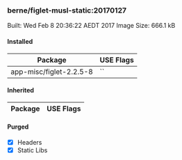 ### berne/figlet-musl-static:20170127

Built: Wed Feb  8 20:36:22 AEDT 2017
Image Size: 666.1 kB
#### Installed
Package | USE Flags
--------|----------
app-misc/figlet-2.2.5-8 | ``
#### Inherited
Package | USE Flags
--------|----------
#### Purged
- [x] Headers
- [x] Static Libs
